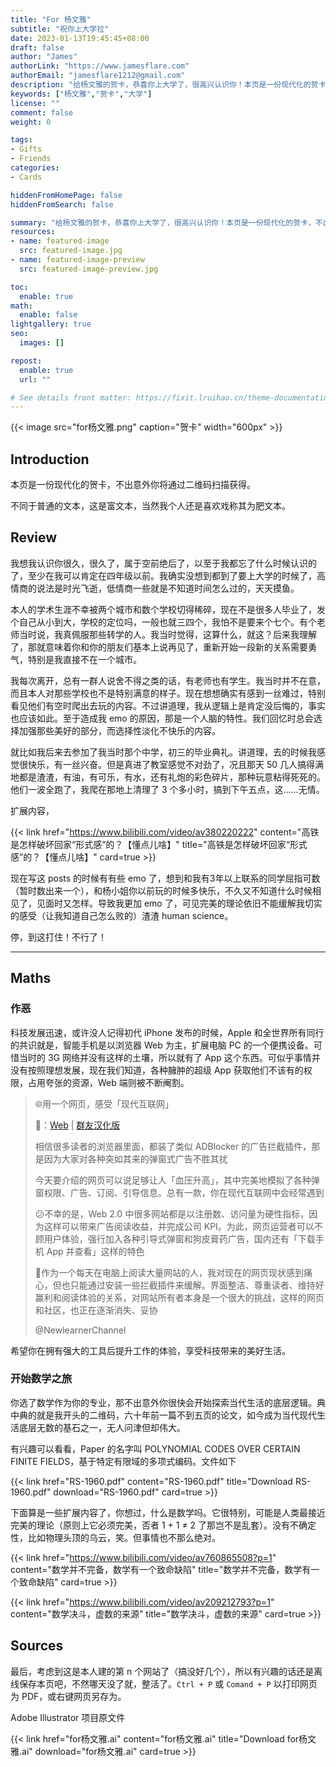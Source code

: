 ```yaml
---
title: "For 杨文雅"
subtitle: "祝你上大学拉"
date: 2023-01-13T19:45:45+08:00
draft: false
author: "James"
authorLink: "https://www.jamesflare.com"
authorEmail: "jamesflare1212@gmail.com"
description: "给杨文雅的贺卡，恭喜你上大学了，很高兴认识你！本页是一份现代化的贺卡，不出意外你将通过二维码扫描获得。不同于普通的文本，这是富文本，当然我个人还是喜欢戏称其为肥文本。"
keywords: ["杨文雅","贺卡","大学"]
license: ""
comment: false
weight: 0

tags:
- Gifts
- Friends
categories:
- Cards

hiddenFromHomePage: false
hiddenFromSearch: false

summary: "给杨文雅的贺卡，恭喜你上大学了，很高兴认识你！本页是一份现代化的贺卡，不出意外你将通过二维码扫描获得。不同于普通的文本，这是富文本，当然我个人还是喜欢戏称其为肥文本。"
resources:
- name: featured-image
  src: featured-image.jpg
- name: featured-image-preview
  src: featured-image-preview.jpg

toc:
  enable: true
math:
  enable: false
lightgallery: true
seo:
  images: []

repost:
  enable: true
  url: ""

# See details front matter: https://fixit.lruihao.cn/theme-documentation-content/#front-matter
---
```


{{< image src="for杨文雅.png" caption="贺卡" width="600px" >}}

## Introduction

本页是一份现代化的贺卡，不出意外你将通过二维码扫描获得。

不同于普通的文本，这是富文本，当然我个人还是喜欢戏称其为肥文本。

## Review

我想我认识你很久，很久了，属于空前绝后了，以至于我都忘了什么时候认识的了，至少在我可以肯定在四年级以前。我确实没想到都到了要上大学的时候了，高情商的说法是时光飞逝，低情商一些就是不知道时间怎么过的，天天摸鱼。

本人的学术生涯不幸被两个城市和数个学校切得稀碎，现在不是很多人毕业了，发个自己从小到大，学校的定位吗，一般也就三四个，我怕不是要来个七个。有个老师当时说，我真佩服那些转学的人。我当时觉得，这算什么，就这？后来我理解了，那就意味着你和你的朋友们基本上说再见了，重新开始一段新的关系需要勇气，特别是我直接不在一个城市。

我每次离开，总有一群人说舍不得之类的话，有老师也有学生。我当时并不在意，而且本人对那些学校也不是特别满意的样子。现在想想确实有感到一丝难过，特别看见他们有空时爬出去玩的内容。不过讲道理，我从逻辑上是肯定没后悔的，事实也应该如此。至于造成我 emo 的原因，那是一个人脑的特性。我们回忆时总会选择加强那些美好的部分，而选择性淡化不快乐的内容。

就比如我后来去参加了我当时那个中学，初三的毕业典礼。讲道理，去的时候我感觉很快乐，有一丝兴奋。但是真进了教室感觉不对劲了，况且那天 50 几人搞得满地都是渣渣，有油，有可乐，有水，还有礼炮的彩色碎片，那种玩意粘得死死的。他们一波全跑了，我爬在那地上清理了 3 个多小时，搞到下午五点，这……无情。

扩展内容，

{{< link href="https://www.bilibili.com/video/av380220222" content="高铁是怎样破坏回家“形式感”的？【懂点儿啥】" title="高铁是怎样破坏回家“形式感”的？【懂点儿啥】" card=true >}}

现在写这 posts 的时候有有些 emo 了，想到和我有3年以上联系的同学屈指可数（暂时数出来一个），和杨小姐你以前玩的时候多快乐，不久又不知道什么时候相见了，见面时又怎样。导致我更加 emo 了，可见完美的理论依旧不能缓解我切实的感受（让我知道自己怎么败的）渣渣 human science。

停，到这打住！不行了！

***

## Maths

### 作恶

科技发展迅速，或许没人记得初代 iPhone 发布的时候，Apple 和全世界所有同行的共识就是，智能手机是以浏览器 Web 为主，扩展电脑 PC 的一个便携设备。可惜当时的 3G 网络并没有这样的土壤，所以就有了 App 这个东西。可似乎事情并没有按照理想发展，现在我们知道，各种臃肿的超级 App 获取他们不该有的权限，占用夸张的资源，Web 端则被不断阉割。

>🌐用一个网页，感受「现代互联网」
>
>🔗：[Web](https://how-i-experience-web-today.com/detail.html) | [群友汉化版](https://mua.pages.dev/)
>
>相信很多读者的浏览器里面，都装了类似 ADBlocker 的广告拦截插件，那是因为大家对各种突如其来的弹窗式广告不胜其扰
>
>今天要介绍的网页可以说足够让人「血压升高」，其中完美地模拟了各种弹窗权限、广告、订阅、引导信息。总有一款，你在现代互联网中会经常遇到
>
>😕不幸的是，Web 2.0 中很多网站都是以注册数、访问量为硬性指标，因为这样可以带来广告阅读收益，并完成公司 KPI。为此，网页运营者可以不顾用户体验，强行加入各种引导式弹窗和狗皮膏药广告，国内还有「下载手机 App 并查看」这样的特色
>
>🧐作为一个每天在电脑上阅读大量网站的人，我对现在的网页现状感到痛心，但也只能通过安装一些拦截插件来缓解。界面整洁、尊重读者、维持好赢利和阅读体验的关系，对网站所有者本身是一个很大的挑战，这样的网页和社区，也正在逐渐消失、妥协
>
>@NewlearnerChannel

希望你在拥有强大的工具后提升工作的体验，享受科技带来的美好生活。

### 开始数学之旅

你选了数学作为你的专业，那不出意外你很快会开始探索当代生活的底层逻辑。典中典的就是我开头的二维码，六十年前一篇不到五页的论文，如今成为当代现代生活底层无数的基石之一，无人问津但却伟大。

有兴趣可以看看，Paper 的名字叫 POLYNOMIAL CODES OVER CERTAIN FINITE FIELDS，基于特定有限域的多项式编码。文件如下

{{< link href="RS-1960.pdf" content="RS-1960.pdf" title="Download RS-1960.pdf" download="RS-1960.pdf" card=true >}}

下面算是一些扩展内容了，你想过，什么是数学吗。它很特别，可能是人类最接近完美的理论（原则上它必须完美，否者 1 + 1 ≠ 2 了那岂不是乱套）。没有不确定性，比如物理头顶的乌云，笑。但事情也不那么绝对。

{{< link href="https://www.bilibili.com/video/av760865508?p=1" content="数学并不完备，数学有一个致命缺陷" title="数学并不完备，数学有一个致命缺陷" card=true >}}

{{< link href="https://www.bilibili.com/video/av209212793?p=1" content="数学决斗，虚数的来源" title="数学决斗，虚数的来源" card=true >}}

## Sources

最后，考虑到这是本人建的第 n 个网站了（搞没好几个），所以有兴趣的话还是离线保存本页吧，不然哪天没了就，整活了。`Ctrl + P` 或 `Comand + P` 以打印网页为 PDF，或右键网页另存为。

Adobe Illustrator 项目原文件

{{< link href="for杨文雅.ai" content="for杨文雅.ai" title="Download for杨文雅.ai" download="for杨文雅.ai" card=true >}}
